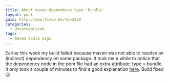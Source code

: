 ```yaml
---
title: About maven dependency type 'bundle'
layout: post
guid: http://www.timvw.be/?p=2529
categories:
  - Uncategorized
tags:
  - maven scala osgi
---
```

Earlier this week my build failed because maven was not able to resolve an (indirect) dependency on some package. It took me a while to notice that the dependency node in the pom file had an extra attribute: type = bundle. It only took a couple of minutes to find a good explanation [here](http://stackoverflow.com/questions/14913615/osgi-bundle-vs-jar-dependency). Build fixed 😉
